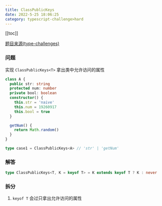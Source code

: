 ```yaml
---
title: ClassPublicKeys 
date: 2022-5-25 18:06:25
category: typescript-challenge>hard
---
```


[[toc]]

[题目来源(type-challenges)](https://github.com/type-challenges/type-challenges/blob/main/questions/02828-hard-classpublickeys/README.md)

### 问题

实现 `ClassPublicKeys<T>` 拿出类中允许访问的属性

```typescript
class A {
  public str: string
  protected num: number
  private bool: boolean
  constructor() {
    this.str = 'naive'
    this.num = 19260917
    this.bool = true
  }

  getNum() {
    return Math.random()
  }
}

type case1 = ClassPublicKeys<A> // 'str' | 'getNum'
```

### 解答

```typescript
type ClassPublicKeys<T, K = keyof T> = K extends keyof T ? K : never
```

### 拆分
1. `keyof T` 会过只拿出允许访问的属性

